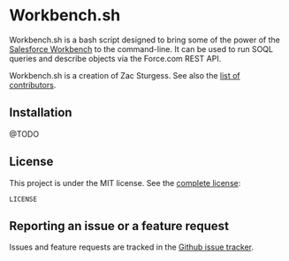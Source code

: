 # Workbench.sh

Workbench.sh is a bash script designed to bring some of the power of the [Salesforce Workbench](https://workbench.developerforce.com/) to the command-line. It can be used to run SOQL queries and describe objects via the Force.com REST API.

Workbench.sh is a creation of Zac Sturgess. See also the [list of contributors](https://github.com/zsturgess/workbench.sh/graphs/contributors).

## Installation

@TODO

## License

This project is under the MIT license. See the [complete license](LICENSE):

    LICENSE


## Reporting an issue or a feature request

Issues and feature requests are tracked in the [Github issue tracker](https://github.com/zsturgess/workbench.sh/issues).
